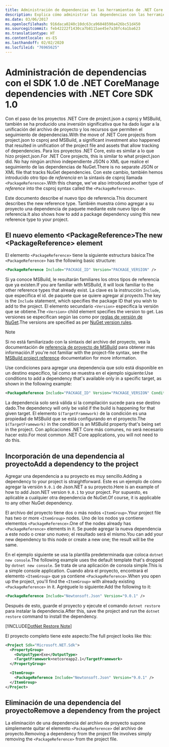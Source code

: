 ```yaml
---
title: Administración de dependencias en las herramientas de .NET Core
description: Explica cómo administrar las dependencias con las herramientas de .NET Core.
ms.date: 03/06/2017
ms.openlocfilehash: 916daca0240c10dc63ca96048590a426bc51d450
ms.sourcegitcommit: feb42222f1430ca7b8115ae45e7a38fc4a1ba623
ms.translationtype: HT
ms.contentlocale: es-ES
ms.lasthandoff: 02/02/2020
ms.locfileid: "76965625"
---
```

# <a name="manage-dependencies-with-net-core-sdk-10"></a><span data-ttu-id="071a8-103">Administración de dependencias con el SDK 1.0 de .NET Core</span><span class="sxs-lookup"><span data-stu-id="071a8-103">Manage dependencies with .NET Core SDK 1.0</span></span>

<span data-ttu-id="071a8-104">Con el paso de los proyectos .NET Core de project.json a csproj y MSBuild, también se ha producido una inversión significativa que ha dado lugar a la unificación del archivo de proyecto y los recursos que permiten el seguimiento de dependencias.</span><span class="sxs-lookup"><span data-stu-id="071a8-104">With the move of .NET Core projects from project.json to csproj and MSBuild, a significant investment also happened that resulted in unification of the project file and assets that allow tracking of dependencies.</span></span> <span data-ttu-id="071a8-105">Para los proyectos .NET Core, esto es similar a lo que hizo project.json.</span><span class="sxs-lookup"><span data-stu-id="071a8-105">For .NET Core projects, this is similar to what project.json did.</span></span> <span data-ttu-id="071a8-106">No hay ningún archivo independiente JSON o XML que realice el seguimiento de las dependencias de NuGet.</span><span class="sxs-lookup"><span data-stu-id="071a8-106">There is no separate JSON or XML file that tracks NuGet dependencies.</span></span> <span data-ttu-id="071a8-107">Con este cambio, también hemos introducido otro tipo de *referencia* en la sintaxis de csproj llamada `<PackageReference>`.</span><span class="sxs-lookup"><span data-stu-id="071a8-107">With this change, we've also introduced another type of *reference* into the csproj syntax called the `<PackageReference>`.</span></span>

<span data-ttu-id="071a8-108">Este documento describe el nuevo tipo de referencia.</span><span class="sxs-lookup"><span data-stu-id="071a8-108">This document describes the new reference type.</span></span> <span data-ttu-id="071a8-109">También muestra cómo agregar a su proyecto una dependencia de paquete mediante este nuevo tipo de referencia.</span><span class="sxs-lookup"><span data-stu-id="071a8-109">It also shows how to add a package dependency using this new reference type to your project.</span></span>

## <a name="the-new-packagereference-element"></a><span data-ttu-id="071a8-110">El nuevo elemento \<PackageReference></span><span class="sxs-lookup"><span data-stu-id="071a8-110">The new \<PackageReference> element</span></span>

<span data-ttu-id="071a8-111">El elemento `<PackageReference>` tiene la siguiente estructura básica:</span><span class="sxs-lookup"><span data-stu-id="071a8-111">The `<PackageReference>` has the following basic structure:</span></span>

```xml
<PackageReference Include="PACKAGE_ID" Version="PACKAGE_VERSION" />
```

<span data-ttu-id="071a8-112">Si ya conoce MSBuild, le resultarán familiares los otros tipos de referencia que ya existen.</span><span class="sxs-lookup"><span data-stu-id="071a8-112">If you are familiar with MSBuild, it will look familiar to the other reference types that already exist.</span></span> <span data-ttu-id="071a8-113">La clave es la instrucción `Include`, que especifica el id. de paquete que se quiere agregar al proyecto.</span><span class="sxs-lookup"><span data-stu-id="071a8-113">The key is the `Include` statement, which specifies the package ID that you wish to add to the project.</span></span> <span data-ttu-id="071a8-114">El elemento secundario `<Version>` especifica la versión que se obtiene.</span><span class="sxs-lookup"><span data-stu-id="071a8-114">The `<Version>` child element specifies the version to get.</span></span> <span data-ttu-id="071a8-115">Las versiones se especifican según las como por [reglas de versión de NuGet](/nuget/create-packages/dependency-versions#version-ranges).</span><span class="sxs-lookup"><span data-stu-id="071a8-115">The versions are specified as per [NuGet version rules](/nuget/create-packages/dependency-versions#version-ranges).</span></span>

> [!NOTE]
> <span data-ttu-id="071a8-116">Si no está familiarizado con la sintaxis del archivo del proyecto, vea la documentación de [referencia de proyecto de MSBuild](/visualstudio/msbuild/msbuild-project-file-schema-reference) para obtener más información.</span><span class="sxs-lookup"><span data-stu-id="071a8-116">If you're not familiar with the project-file syntax, see the [MSBuild project reference](/visualstudio/msbuild/msbuild-project-file-schema-reference) documentation for more information.</span></span>

<span data-ttu-id="071a8-117">Use condiciones para agregar una dependencia que solo está disponible en un destino específico, tal como se muestra en el ejemplo siguiente:</span><span class="sxs-lookup"><span data-stu-id="071a8-117">Use conditions to add a dependency that's available only in a specific target, as shown in the following example:</span></span>

```xml
<PackageReference Include="PACKAGE_ID" Version="PACKAGE_VERSION" Condition="'$(TargetFramework)' == 'netcoreapp2.1'" />
```

<span data-ttu-id="071a8-118">La dependencia solo será válida si la compilación sucede para ese destino dado.</span><span class="sxs-lookup"><span data-stu-id="071a8-118">The dependency will only be valid if the build is happening for that given target.</span></span> <span data-ttu-id="071a8-119">El elemento `$(TargetFramework)` de la condición es una propiedad de MSBuild que se está configurando en el proyecto.</span><span class="sxs-lookup"><span data-stu-id="071a8-119">The `$(TargetFramework)` in the condition is an MSBuild property that's being set in the project.</span></span> <span data-ttu-id="071a8-120">Con aplicaciones .NET Core más comunes, no será necesario hacer esto.</span><span class="sxs-lookup"><span data-stu-id="071a8-120">For most common .NET Core applications, you will not need to do this.</span></span>

## <a name="add-a-dependency-to-the-project"></a><span data-ttu-id="071a8-121">Incorporación de una dependencia al proyecto</span><span class="sxs-lookup"><span data-stu-id="071a8-121">Add a dependency to the project</span></span>

<span data-ttu-id="071a8-122">Agregar una dependencia a su proyecto es muy sencillo.</span><span class="sxs-lookup"><span data-stu-id="071a8-122">Adding a dependency to your project is straightforward.</span></span> <span data-ttu-id="071a8-123">Este es un ejemplo de cómo agregar la versión `9.0.1` de Json.NET a su proyecto.</span><span class="sxs-lookup"><span data-stu-id="071a8-123">Here is an example of how to add Json.NET version `9.0.1` to your project.</span></span> <span data-ttu-id="071a8-124">Por supuesto, es aplicable a cualquier otra dependencia de NuGet.</span><span class="sxs-lookup"><span data-stu-id="071a8-124">Of course, it is applicable to any other NuGet dependency.</span></span>

<span data-ttu-id="071a8-125">El archivo del proyecto tiene dos o más nodos `<ItemGroup>`.</span><span class="sxs-lookup"><span data-stu-id="071a8-125">Your project file has two or more `<ItemGroup>` nodes.</span></span> <span data-ttu-id="071a8-126">Uno de los nodos ya contiene elementos `<PackageReference>`.</span><span class="sxs-lookup"><span data-stu-id="071a8-126">One of the nodes already has `<PackageReference>` elements in it.</span></span> <span data-ttu-id="071a8-127">Se puede agregar la nueva dependencia a este nodo o crear uno nuevo; el resultado será el mismo.</span><span class="sxs-lookup"><span data-stu-id="071a8-127">You can add your new dependency to this node or create a new one; the result will be the same.</span></span>

<span data-ttu-id="071a8-128">En el ejemplo siguiente se usa la plantilla predeterminada que coloca `dotnet new console`.</span><span class="sxs-lookup"><span data-stu-id="071a8-128">The following example uses the default template that's dropped by `dotnet new console`.</span></span> <span data-ttu-id="071a8-129">Se trata de una aplicación de consola simple.</span><span class="sxs-lookup"><span data-stu-id="071a8-129">This is a simple console application.</span></span> <span data-ttu-id="071a8-130">Cuando abra el proyecto, encontrará el elemento `<ItemGroup>` que ya contiene `<PackageReference>`.</span><span class="sxs-lookup"><span data-stu-id="071a8-130">When you open up the project, you'll find the `<ItemGroup>` with already existing `<PackageReference>` in it.</span></span> <span data-ttu-id="071a8-131">Agréguele lo siguiente:</span><span class="sxs-lookup"><span data-stu-id="071a8-131">Add the following to it:</span></span>

```xml
<PackageReference Include="Newtonsoft.Json" Version="9.0.1" />
```

<span data-ttu-id="071a8-132">Después de esto, guarde el proyecto y ejecute el comando `dotnet restore` para instalar la dependencia.</span><span class="sxs-lookup"><span data-stu-id="071a8-132">After this, save the project and run the `dotnet restore` command to install the dependency.</span></span>

[!INCLUDE[DotNet Restore Note](~/includes/dotnet-restore-note.md)]

<span data-ttu-id="071a8-133">El proyecto completo tiene este aspecto:</span><span class="sxs-lookup"><span data-stu-id="071a8-133">The full project looks like this:</span></span>

```xml
<Project Sdk="Microsoft.NET.Sdk">
  <PropertyGroup>
    <OutputType>Exe</OutputType>
    <TargetFramework>netcoreapp2.1</TargetFramework>
  </PropertyGroup>

  <ItemGroup>
    <PackageReference Include="Newtonsoft.Json" Version="9.0.1" />
  </ItemGroup>
</Project>
```

## <a name="remove-a-dependency-from-the-project"></a><span data-ttu-id="071a8-134">Eliminación de una dependencia del proyecto</span><span class="sxs-lookup"><span data-stu-id="071a8-134">Remove a dependency from the project</span></span>

<span data-ttu-id="071a8-135">La eliminación de una dependencia del archivo de proyecto supone simplemente quitar el elemento `<PackageReference>` del archivo de proyecto.</span><span class="sxs-lookup"><span data-stu-id="071a8-135">Removing a dependency from the project file involves simply removing the `<PackageReference>` from the project file.</span></span>
